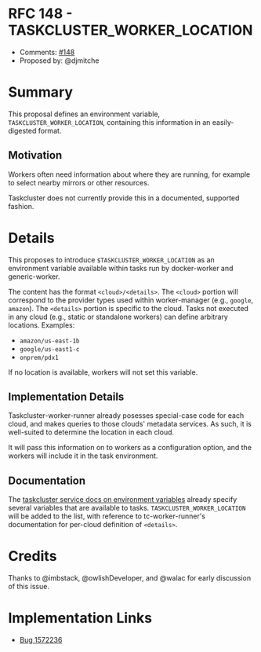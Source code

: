 # RFC 148 - TASKCLUSTER_WORKER_LOCATION
* Comments: [#148](https://api.github.com/repos/taskcluster/taskcluster-rfcs/issues/148)
* Proposed by: @djmitche

# Summary

This proposal defines an environment variable, `TASKCLUSTER_WORKER_LOCATION`, containing this information in an easily-digested format.

## Motivation

Workers often need information about where they are running, for example to select nearby mirrors or other resources.

Taskcluster does not currently provide this in a documented, supported fashion.

# Details

This proposes to introduce `$TASKCLUSTER_WORKER_LOCATION` as an environment variable available within tasks run by docker-worker and generic-worker.

The content has the format `<cloud>/<details>`.
The `<cloud>` portion will correspond to the provider types used within worker-manager (e.g., `google`, `amazon`).
The `<details>` portion is specific to the cloud.
Tasks not executed in any cloud (e.g., static or standalone workers) can define arbitrary locations.
Examples:
* `amazon/us-east-1b`
* `google/us-east1-c`
* `onprem/pdx1`

If no location is available, workers will not set this variable.

## Implementation Details

Taskcluster-worker-runner already posesses special-case code for each cloud, and makes queries to those clouds' metadata services.
As such, it is well-suited to determine the location in each cloud.

It will pass this information on to workers as a configuration option, and the workers will include it in the task environment.

## Documentation

The [taskcluster service docs on environment variables](https://docs.taskcluster.net/docs/manual/design/env-vars) already specify several variables that are available to tasks.
`TASKCLUSTER_WORKER_LOCATION` will be added to the list, with reference to tc-worker-runner's documentation for per-cloud definition of `<details>`.

# Credits

Thanks to @imbstack, @owlishDeveloper, and @walac for early discussion of this issue.

# Implementation Links

* [Bug 1572236](https://bugzilla.mozilla.org/show_bug.cgi?id=1572236)
